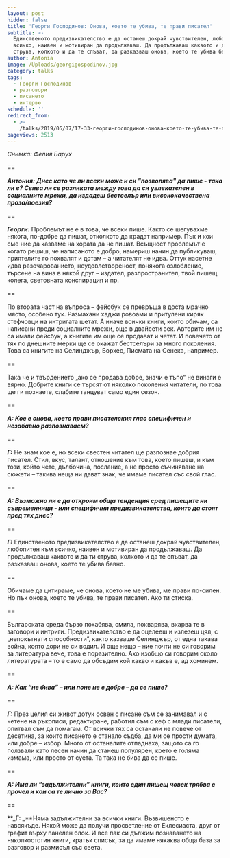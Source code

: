 ```yaml
---
layout: post
hidden: false
title: 'Георги Господинов: Онова, което те убива, те прави писател'
subtitle: >-
  Единственото предизвикателство е да останеш докрай чувствителен, любопитен към
  всичко, наивен и мотивиран да продължаваш. Да продължаваш каквото и да ти
  струва, колкото и да те спъват, да разказваш онова, което те убива бавно
author: Antonia
image: /Uploads/georgigospodinov.jpg
category: talks
tags:
  - Георги Господинов
  - разговори
  - писането
  - интервю
schedule: ''
redirect_from:
  - >-
    /talks/2019/05/07/17-33-георги-господинов-онова-което-те-убива-те-прави-писател
pageviews: 2513
---
```

_Снимка: Фелия Барух_

\==

**_Антония: Днес като че ли всеки може и си "позволява" да пише - така ли е? Свива ли се разликата между това да си увлекателен в социалните мрежи, да издадеш бестселър или висококачествена проза/поезия?_**

\==

**_Георги:_** Проблемът не е в това, че всеки пише. Както се шегувахме някога, по-добре да пишат, отколкото да крадат например. Пък и кои сме ние да казваме на хората да не пишат. Всъщност проблемът е когато решиш, че написаното е добро, намериш начин да публикуваш, приятелите го похвалят и дотам – а читателят не идва. Оттук насетне идва разочарованието, неудовлетвореност, понякога озлобление, търсене на вина в някой друг – издател, разпространител, твой пишещ колега, световната конспирация и пр. 

\==

По втората част на въпроса – фейсбук се превръща в доста мрачно място, особено тук. Размахани хаджи ровоами и притулени киряк стефчовци на интригата шетат. А иначе всички книги, които обичам, са написани преди социалните мрежи, още в двайсети век. Авторите им не са имали фейсбук, а книгите им още се продават и четат. И повечето от тях по днешните мерки ще се окажат бестселъри за много поколения. Това са книгите на Селинджър, Борхес, Писмата на Сенека, например. 

\==

Така че и твърдението „ако се продава добре, значи е тъпо“ не винаги е вярно. Добрите книги се търсят от няколко поколения читатели, по това ще ги познаете, слабите танцуват само един сезон. 

\==

**_А: Кое е онова, което прави писателския глас специфичен и незабавно разпознаваем?_**

\==

**_Г:_** Не знам кое е, но всеки свестен читател ще разпознае добрия писател. Стил, вкус, талант, отношение към това, което пишеш, и към този, който чете, дълбочина, послание, а не просто съчиняване на сюжети – такива неща ни дават знак, че имаме писател със свой глас.

\==

**_А: Възможно ли е да откроим обща тенденция сред пишещите ни съвременници - или специфични предизвикателства, които да стоят пред тях днес?_**

\==

**_Г:_** Единственото предизвикателство е да останеш докрай чувствителен, любопитен към всичко, наивен и мотивиран да продължаваш. Да продължаваш каквото и да ти струва, колкото и да те спъват, да разказваш онова, което те убива бавно. 

\==

Обичаме да цитираме, че онова, което не ме убива, ме прави по-силен. Но пък онова, което те убива, те прави писател. Ако ти стиска. 

\==

Българската среда бързо похабява, смила, покварява, вкарва те в заговори и интриги. Предизвикателство е да оцелееш и излезеш цял, с „непокътнати способности“, както казваше Селинджър, от една такава война, която дори не си водил. И още нещо – ние почти не си говорим за литература вече, това е поразително. Ако изобщо си говорим около литературата – то е само да обсъдим кой какво и какъв е, ад хоминем.

\==

**_А: Как “не бива” – или поне не е добре – да се пише?_**

_\==_

**_Г:_** През целия си живот дотук освен с писане съм се занимавал и с четене на ръкописи, редактиране, работил съм с кеф с млади писатели, опитвал съм да помагам. От всички тях са останали не повече от десетина, за които писането е станало съдба, да ми се прости думата, или добре – избор. Много от останалите отпаднаха, защото са го ползвали като лесен начин да станеш популярен, което е голяма измама, или просто от суета. Та така не бива да се пише. 

\==

**_А: Има ли “задължителни” книги, които един пишещ човек трябва е прочел и кои са те лично за Вас?_**

\==

**_Г: _**Няма задължителни за всички книги. Възвишеното е навсякъде. Някой може да получи просветление от Еклесиаста, друг от графит върху панелен блок. И все пак си дължим познаването на няколкостотин книги, кратък списък, за да имаме някаква обща база за разговор и размисъл със света.
